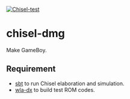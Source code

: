 [![Chisel-test](https://github.com/diningyo/chisel-dmg/actions/workflows/run-tests.yml/badge.svg)](https://github.com/diningyo/chisel-dmg/actions/workflows/run-tests.yml)

# chisel-dmg

Make GameBoy.

## Requirement

- [sbt](https://www.scala-sbt.org/index.html) to run Chisel elaboration and simulation.
- [wla-dx](https://github.com/vhelin/wla-dx) to build test ROM codes.

